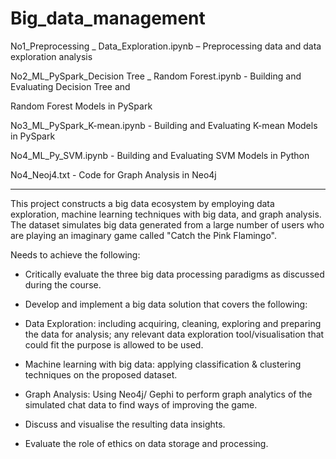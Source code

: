# Big_data_management

No1_Preprocessing _ Data_Exploration.ipynb – Preprocessing data and data exploration analysis

No2_ML_PySpark_Decision Tree _ Random Forest.ipynb - Building and Evaluating Decision Tree and

Random Forest Models in PySpark

No3_ML_PySpark_K-mean.ipynb - Building and Evaluating K-mean Models in PySpark

No4_ML_Py_SVM.ipynb - Building and Evaluating SVM Models in Python

No4_Neoj4.txt - Code for Graph Analysis in Neo4j

---

This project constructs a big data ecosystem by employing data exploration, machine learning techniques with big data, and graph analysis. The dataset simulates big data generated from a large number of users who are playing an imaginary game called "Catch the Pink Flamingo".

Needs to achieve the following:

- Critically evaluate the three big data processing paradigms as discussed during the course.

- Develop and implement a big data solution that covers the following:

+ Data Exploration: including acquiring, cleaning, exploring and preparing the data for analysis;
any relevant data exploration tool/visualisation that could fit the purpose is allowed to be used.

+ Machine learning with big data: applying classification & clustering techniques on the proposed dataset.

+ Graph Analysis: Using Neo4j/ Gephi to perform graph analytics of the simulated chat data to find ways of
improving the game.

+ Discuss and visualise the resulting data insights.

+ Evaluate the role of ethics on data storage and processing.

